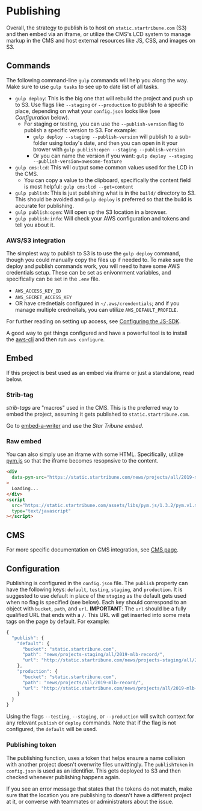 # Publishing

Overall, the strategy to publish is to host on `static.startribune.com` (S3) and then embed via an iframe, or utilize the CMS's LCD system to manage markup in the CMS and host external resources like JS, CSS, and images on S3.

## Commands

The following command-line `gulp` commands will help you along the way. Make sure to use `gulp tasks` to see up to date list of all tasks.

- `gulp deploy`: This is the big one that will rebuild the project and push up to S3. Use flags like `--staging` or `--production` to publish to a specific place, depending on what your `config.json` looks like (see _Configuration_ below).
  - For staging or testing, you can use the `--publish-version` flag to publish a specific version to S3. For example:
    - `gulp deploy --staging --publish-version` will publish to a sub-folder using today's date, and then you can open in it your brower with `gulp publish:open --staging --publish-version`
    - Or you can name the version if you want: `gulp deploy --staging --publish-version=awesome-feature`
- `gulp cms:lcd`: This will output some common values used for the LCD in the CMS.
  - You can copy a value to the clipboard, specifically the content field is most helpful: `gulp cms:lcd --get=content`
- `gulp publish`: This is just publishing what is in the `build/` directory to S3. This should be avoided and `gulp deploy` is preferred so that the build is accurate for publishing.
- `gulp publish:open`: Will open up the S3 location in a browser.
- `gulp publish:info`: Will check your AWS configuration and tokens and tell you about it.

### AWS/S3 integration

The simplest way to publish to S3 is to use the `gulp deploy` command, though you could manually copy the files up if needed to. To make sure the deploy and publish commands work, you will need to have some AWS credentials setup. These can be set as enivonrment variables, and specifically can be set in the `.env` file.

- `AWS_ACCESS_KEY_ID`
- `AWS_SECRET_ACCESS_KEY`
- OR have crednetials configured in `~/.aws/crendentials`; and if you manage multiple credneitals, you can utilize `AWS_DEFAULT_PROFILE`.

For further reading on setting up access, see [Configuring the JS-SDK](http://docs.aws.amazon.com/sdk-for-javascript/v2/developer-guide/configuring-the-jssdk.html).

A good way to get things configured and have a powerful tool is to install the [aws-cli](https://aws.amazon.com/cli/) and then run `aws configure`.

## Embed

If this project is best used as an embed via iframe or just a standalone, read below.

### Strib-tag

_strib-tags_ are "macros" used in the CMS. This is the preferred way to embed the project, assuming it gets published to `static.startribune.com`.

Go to [embed-a-writer](http://static.startribune.com/news/tools/embed-it/) and use the _Star Tribune embed_.

### Raw embed

You can also simply use an iframe with some HTML. Specifically, utilize [pym.js](http://blog.apps.npr.org/pym.js/) so that the iframe becomes resopnsive to the content.

```html
<div
  data-pym-src="https://static.startribune.com/news/projects/all/2019-mlb-record/?pym=true"
>
  Loading...
</div>
<script
  src="https://static.startribune.com/assets/libs/pym.js/1.3.2/pym.v1.min.js"
  type="text/javascript"
></script>
```

## CMS

For more specific documentation on CMS integration, see [CMS page](./cms.md).

## Configuration

Publishing is configured in the `config.json` file. The `publish` property can have the following keys: `default`, `testing`, `staging`, and `production`. It is suggested to use default in place of the `staging` as the default gets used when no flag is specified (see below). Each key should correspond to an object with `bucket`, `path`, and `url`. **IMPORTANT**: The `url` should be a fully qualified URL that ends with a `/`. This URL will get inserted into some meta tags on the page by default. For example:

```js
{
  "publish": {
    "default": {
      "bucket": "static.startribune.com",
      "path": "news/projects-staging/all/2019-mlb-record/",
      "url": "http://static.startribune.com/news/projects-staging/all/2019-mlb-record/"
    },
    "production": {
      "bucket": "static.startribune.com",
      "path": "news/projects/all/2019-mlb-record/",
      "url": "http://static.startribune.com/news/projects/all/2019-mlb-record/"
    }
  }
}
```

Using the flags `--testing`, `--staging`, or `--production` will switch context for any relevant `publish` or `deploy` commands. Note that if the flag is not configured, the `default` will be used.

### Publishing token

The publishing function, uses a token that helps ensure a name collision with another project doesn't overwrite files unwittingly. The `publishToken` in `config.json` is used as an identifier. This gets deployed to S3 and then checked whenever publishing happens again.

If you see an error message that states that the tokens do not match, make sure that the location you are publishing to doesn't have a different project at it, or converse with teammates or administrators about the issue.
